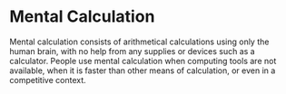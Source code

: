 # Mental Calculation

Mental calculation consists of arithmetical calculations using only the human brain,
with no help from any supplies or devices such as a calculator. People use mental
calculation when computing tools are not available, when it is faster than other means
of calculation, or even in a competitive context.
